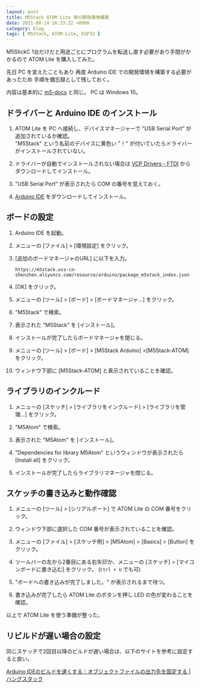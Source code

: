 ```yaml
---
layout: post
title: M5Stack ATOM Lite 用の開発環境構築
date: 2021-08-14 16:33:22 +0900
category: blog
tags: [ M5Stack, ATOM-Lite, ESP32 ]
---
```


M5StickC 1台だけだと用途ごとにプログラムを転送し直す必要があり手間がかかるので
ATOM Lite を購入してみた。

先日 PC を変えたこともあり
再度 Arduino IDE での開発環境を構築する必要があったため
手順を備忘録として残しておく。

内容は基本的に
[m5-docs](https://docs.m5stack.com/en/arduino/arduino_development)
と同じ。
PC は Windows 10。

## ドライバーと Arduino IDE のインストール

1. ATOM Lite を PC へ接続し、デバイスマネージャーで "USB Serial Port" が追加されているか確認。  
"M5Stack" という名前のデバイスに黄色い "！" が付いていたらドライバーがインストールされていない。

1. ドライバーが自動でインストールされない場合は
[VCP Drivers - FTDI](https://ftdichip.com/drivers/vcp-drivers/)
からダウンロードしてインストール。

1. "USB Serial Port" が表示されたら COM の番号を覚えておく。

1. [Arduino IDE](https://www.arduino.cc/en/software) をダウンロードしてインストール。

## ボードの設定

1. Arduino IDE を起動。

1. メニューの [ファイル] > [環境設定] をクリック。

1. [追加のボードマネージャのURL] に以下を入力。

       https://m5stack.oss-cn-shenzhen.aliyuncs.com/resource/arduino/package_m5stack_index.json

1. [OK] をクリック。

1. メニューの [ツール] > [ボード] > [ボードマネージャ...] をクリック。

1. "M5Stack" で検索。

1. 表示された "M5Stack" を [インストール]。

1. インストールが完了したらボードマネージャを閉じる。

1. メニューの [ツール] > [ボード] > [M5Stack Arduino] >[M5Stack-ATOM] をクリック。

1. ウィンドウ下部に [M5Stack-ATOM] と表示されていることを確認。

## ライブラリのインクルード

1. メニューの [スケッチ] > [ライブラリをインクルード] > [ライブラリを管理...] をクリック。

1. "M5Atom" で検索。

1. 表示された "M5Atom" を [インストール]。

1. "Dependencies for library M5Atom" というウィンドウが表示されたら [Install all] をクリック。

1. インストールが完了したらライブラリマネージャを閉じる。

## スケッチの書き込みと動作確認

1. メニューの [ツール] > [シリアルポート] で ATOM Lite の COM 番号をクリック。

1. ウィンドウ下部に選択した COM 番号が表示されていることを確認。

1. メニューの [ファイル] >  [スケッチ例] > [M5Atom] > [Basics] > [Button] をクリック。

1. ツールバーの左から2番目にある右矢印か、メニューの [スケッチ] >  [マイコンボードに書き込む] をクリック。 (`Ctrl + U` でも可)

1. "ボードへの書き込みが完了しました。" が表示されるまで待つ。

1. 書き込みが完了したら ATOM Lite のボタンを押し LED の色が変わることを確認。

以上で ATOM Lite を使う準備が整った。

## リビルドが遅い場合の設定

同じスケッチで2回目以降のビルドが遅い場合は、以下のサイトを参考に設定すると良い。

[Arduino IDEのビルドを速くする｜オブジェクトファイルの出力先を固定する \| ハングスタック](https://hangstuck.com/arduino-buildpath-fix/)
